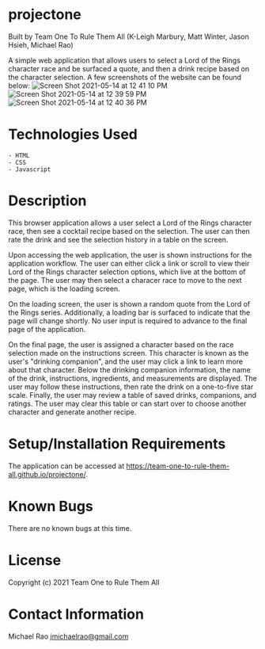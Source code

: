 # projectone

Built by Team One To Rule Them All
(K-Leigh Marbury, Matt Winter, Jason Hsieh, Michael Rao)

A simple web application that allows users to select a Lord of the Rings character race and be surfaced a quote, and then a drink recipe based on the character selection. A few screenshots of the website can be found below: 
![Screen Shot 2021-05-14 at 12 41 10 PM](https://user-images.githubusercontent.com/78391731/118344084-2160a800-b4f2-11eb-8cfd-d8dc9b0b49e4.png)
![Screen Shot 2021-05-14 at 12 39 59 PM](https://user-images.githubusercontent.com/78391731/118344098-350c0e80-b4f2-11eb-9c15-fcb9f8fef282.png)
![Screen Shot 2021-05-14 at 12 40 36 PM](https://user-images.githubusercontent.com/78391731/118344090-2d4c6a00-b4f2-11eb-8176-a7e0f9581fcb.png)

# Technologies Used

    - HTML
    - CSS
    - Javascript

# Description

This browser application allows a user select a Lord of the Rings character race, then see a cocktail recipe based on the selection. The user can then rate the drink and see the selection history in a table on the screen.

Upon accessing the web application, the user is shown instructions for the application workflow. The user can either click a link or scroll to view their Lord of the Rings character selection options, which live at the bottom of the page. The user may then select a characer race to move to the next page, which is the loading screen.

On the loading screen, the user is shown a random quote from the Lord of the Rings series. Additionally, a loading bar is surfaced to indicate that the page will change shortly. No user input is required to advance to the final page of the application.

On the final page, the user is assigned a character based on the race selection made on the instructions screen. This character is known as the user's "drinking companion", and the user may click a link to learn more about that character. Below the drinking companion information, the name of the drink, instructions, ingredients, and measurements are displayed. The user may follow these instructions, then rate the drink on a one-to-five star scale. Finally, the user may review a table of saved drinks, companions, and ratings. The user may clear this table or can start over to choose another character and generate another recipe.

# Setup/Installation Requirements

The application can be accessed at https://team-one-to-rule-them-all.github.io/projectone/.

# Known Bugs

There are no known bugs at this time.

# License

Copyright (c) 2021 Team One to Rule Them All

# Contact Information

Michael Rao jmichaelrao@gmail.com
